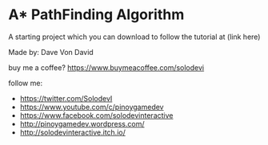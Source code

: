 # A* PathFinding Algorithm

A starting project which you can download to follow the tutorial at (link here)

Made by: Dave Von David

buy me a coffee?
https://www.buymeacoffee.com/solodevi

follow me:
* https://twitter.com/SolodevI
* https://www.youtube.com/c/pinoygamedev
* https://www.facebook.com/solodevinteractive
* http://pinoygamedev.wordpress.com/
* http://solodevinteractive.itch.io/

